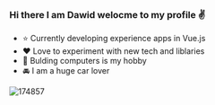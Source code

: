 ### Hi there I am Dawid welocme to my profile :v:
- :star: Currently developing experience apps in Vue.js
- :hearts: Love to experiment with new tech and liblaries
- :gem: Bulding computers is my hobby
- 🚘 I am a huge car lover

[logo]: https://www.google.com/url?sa=i&url=https%3A%2F%2Fwww.flaticon.com%2Ffree-icon%2Flinkedin_174857&psig=AOvVaw39mAOKZU0Q_rEz13NewOGj&ust=1635703754864000&source=images&cd=vfe&ved=0CAsQjRxqFwoTCLDgmbzd8vMCFQAAAAAdAAAAABAD "Logo Title Text 2"
![174857](https://user-images.githubusercontent.com/59203088/139553839-af70a261-03d5-47c3-b68a-8bb1202fe5cf.png)
